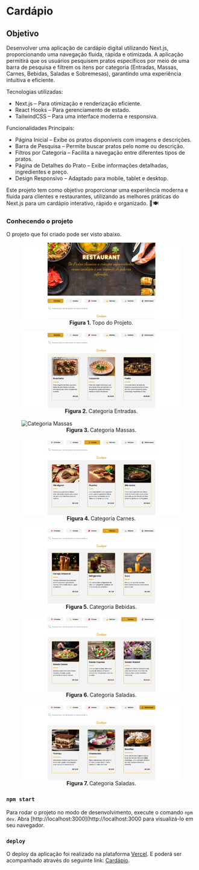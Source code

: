 # Cardápio

## Objetivo

Desenvolver uma aplicação de cardápio digital utilizando Next.js, proporcionando uma navegação fluida, rápida e otimizada. A aplicação permitirá que os usuários pesquisem pratos específicos por meio de uma barra de pesquisa e filtrem os itens por categoria (Entradas, Massas, Carnes, Bebidas, Saladas e Sobremesas), garantindo uma experiência intuitiva e eficiente.

Tecnologias utilizadas:
- Next.js – Para otimização e renderização eficiente.
- React Hooks – Para gerenciamento de estado.
- TailwindCSS – Para uma interface moderna e responsiva.

Funcionalidades Principais:
- Página Inicial – Exibe os pratos disponíveis com imagens e descrições.
- Barra de Pesquisa – Permite buscar pratos pelo nome ou descrição.
- Filtros por Categoria – Facilita a navegação entre diferentes tipos de pratos.
- Página de Detalhes do Prato – Exibe informações detalhadas, ingredientes e preço.
- Design Responsivo – Adaptado para mobile, tablet e desktop.

Este projeto tem como objetivo proporcionar uma experiência moderna e fluida para clientes e restaurantes, utilizando as melhores práticas do Next.js para um cardápio interativo, rápido e organizado. 🚀🍽️

### Conhecendo o projeto

O projeto que foi criado pode ser visto abaixo.

<figure>
  <img align="center" alt="Buscador de CEP" src="./doc/assets/topo.png" />
  <figcaption align="center">
    <span style="font-weight:bold">Figura 1.
    </span>
  Topo do Projeto.</figcaption>
</figure>

<figure>
  <img align="center" alt="Categoria Entradas" src="./doc/assets/entradas.png" />
  <figcaption align="center">
    <span style="font-weight:bold">Figura 2.
    </span>
  Categoria Entradas.</figcaption>
</figure>

<figure>
  <img align="center" alt="Categoria Massas" src="./doc/assets/massa.png" />
  <figcaption align="center">
    <span style="font-weight:bold">Figura 3.
    </span>
  Categoria Massas.</figcaption>
</figure>

<figure>
  <img align="center" alt="Categoria Carnes" src="./doc/assets/carnes.png" />
  <figcaption align="center">
    <span style="font-weight:bold">Figura 4.
    </span>
  Categoria Carnes.</figcaption>
</figure>

<figure>
  <img align="center" alt="Categoria Bebidas" src="./doc/assets/bebidas.png" />
  <figcaption align="center">
    <span style="font-weight:bold">Figura 5.
    </span>
  Categoria Bebidas.</figcaption>
</figure>

<figure>
  <img align="center" alt="Categoria Saladas" src="./doc/assets/saladas.png" />
  <figcaption align="center">
    <span style="font-weight:bold">Figura 6.
    </span>
  Categoria Saladas.</figcaption>
</figure>

<figure>
  <img align="center" alt="Categoria Sobremesas" src="./doc/assets/sobremesas.png" />
  <figcaption align="center">
    <span style="font-weight:bold">Figura 7.
    </span>
  Categoria Saladas.</figcaption>
</figure>

### `npm start`

Para rodar o projeto no modo de desenvolvimento, execute o comando `npm dev`.
Abra [http://localhost:3000](http://localhost:3000 para visualizá-lo em seu navegador.

### `deploy`

O deploy da aplicação foi realizado na plataforma [Vercel](https://vercel.com/).
E poderá ser acompanhado através do seguinte link: [Cardápio](https://projeto-cardapio-iota.vercel.app/).
